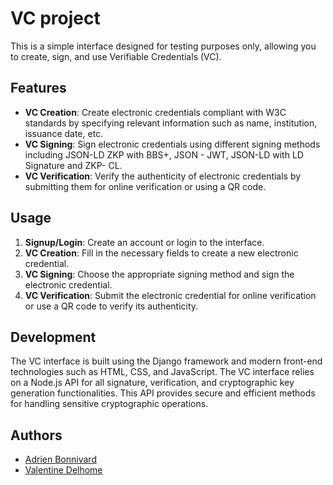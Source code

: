 # VC project

This is a simple interface designed for testing purposes only, allowing you to create, sign, and use Verifiable Credentials (VC).
## Features

- **VC Creation**: Create electronic credentials compliant with W3C standards by specifying relevant information such as name, institution, issuance date, etc.
- **VC Signing**: Sign electronic credentials using different signing methods including JSON-LD ZKP with BBS+, JSON - JWT, JSON-LD with LD Signature and ZKP- CL.
- **VC Verification**: Verify the authenticity of electronic credentials by submitting them for online verification or using a QR code.

## Usage

1. **Signup/Login**: Create an account or login to the interface.
2. **VC Creation**: Fill in the necessary fields to create a new electronic credential.
3. **VC Signing**: Choose the appropriate signing method and sign the electronic credential.
4. **VC Verification**: Submit the electronic credential for online verification or use a QR code to verify its authenticity.

## Development

The VC interface is built using the Django framework and modern front-end technologies such as HTML, CSS, and JavaScript.
The VC interface relies on a Node.js API for all signature, verification, and cryptographic key generation functionalities. This API provides secure and efficient methods for handling sensitive cryptographic operations.



## Authors

- [Adrien Bonnivard](https://github.com/abonnivard)
- [Valentine Delhome](https://github.com/valentinedelhome)
